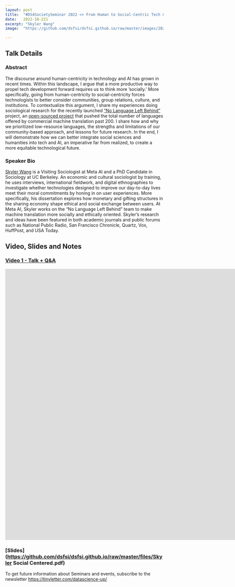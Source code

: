 ```yaml
---
layout: post
title:  "#DS4SocietySeminar 2022 <> From Human to Social-Centric Tech & AI: Interdisciplinarity in Massively Multilingual Machine Translation."
date:   2022-10-221
excerpt: "Skyler Wang"
image:  "https://github.com/dsfsi/dsfsi.github.io/raw/master/images/2022-10-21-Skyler-Wang_Social-Centric-Tech-AI.PNG"

---
```


## Talk Details
### Abstract
The discourse around human-centricity in technology and AI has grown in recent times. Within this landscape, I argue that a more productive way to propel tech development forward requires us to think more ’socially.’  More specifically, going from human-centricity to social-centricity forces technologists to better consider communities, group relations, culture, and institutions. To contextualize this argument, I share my experiences doing sociological research for the recently launched [“No Language Left Behind”](https://ai.facebook.com/research/no-language-left-behind/) project, an [open-sourced project](https://arxiv.org/abs/2207.04672) that pushed the total number of languages offered by commercial machine translation past 200. I share how and why we prioritized low-resource languages, the strengths and limitations of our community-based approach, and lessons for future research. In the end, I will demonstrate how we can better integrate social sciences and humanities into tech and AI, an imperative far from realized, to create a more equitable technological future.

### Speaker Bio
[Skyler Wang](http://www.skylerwang.com/) is a Visiting Sociologist at Meta AI and a PhD Candidate in Sociology at UC Berkeley. An economic and cultural sociologist by training, he uses interviews, international fieldwork, and digital ethnographies to investigate whether technologies designed to improve our day-to-day lives meet their moral commitments by honing in on user experiences. More specifically, his dissertation explores how monetary and gifting structures in the sharing economy shape ethical and social exchange between users. At Meta AI, Skyler works on the “No Language Left Behind” team to make machine translation more socially and ethically oriented. Skyler’s research and ideas have been featured in both academic journals and public forums such as National Public Radio, San Francisco Chronicle, Quartz, Vox, HuffPost, and USA Today. 

## Video, Slides and Notes

### [Video 1 - Talk + Q&A](https://youtu.be/5b4I3Fkr02k?list=PLSQgWNK_M4a-BQHy_kC1AUfTnae9mlFXf)
<iframe width="1536" height="864" src="https://www.youtube.com/embed/5b4I3Fkr02k?list=PLSQgWNK_M4a-BQHy_kC1AUfTnae9mlFXf" title="DS4SocietySeminar- Skyler Wang -From Human to Social-Centric Tech & AI" frameborder="0" allow="accelerometer; autoplay; clipboard-write; encrypted-media; gyroscope; picture-in-picture" allowfullscreen></iframe>

### [Slides](https://github.com/dsfsi/dsfsi.github.io/raw/master/files/Skyler Social Centered.pdf)

To get future information about Seminars and events, subscribe to the newsletter https://tinyletter.com/datascience-up/